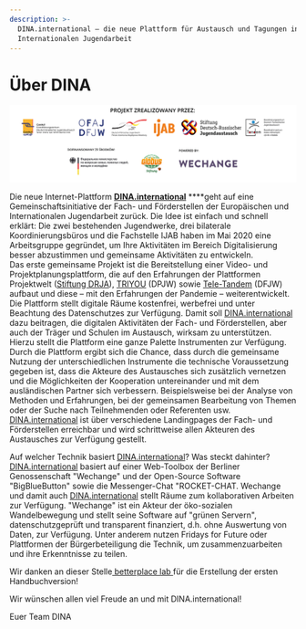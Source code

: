 ```yaml
---
description: >-
  DINA.international – die neue Plattform für Austausch und Tagungen in der
  Internationalen Jugendarbeit
---
```


# Über DINA

![](.gitbook/assets/gitbook_logo_abbinder_pol.jpg)

Die neue Internet-Plattform [**DINA.international**](https://dina.international) ****geht auf eine Gemeinschaftsinitiative der Fach- und Förderstellen der Europäischen und Internationalen Jugendarbeit zurück. Die Idee ist einfach und schnell erklärt: Die zwei bestehenden Jugendwerke, drei bilaterale Koordinierungsbüros und die Fachstelle IJAB haben im Mai 2020 eine Arbeitsgruppe gegründet, um Ihre Aktivitäten im Bereich Digitalisierung besser abzustimmen und gemeinsame Aktivitäten zu entwickeln.   
Das erste gemeinsame Projekt ist die Bereitstellung einer Video- und Projektplanungsplattform, die auf den Erfahrungen der Plattformen Projektwelt  \([Stiftung DRJA](https://projektwelt.drja.de)\), [TRIYOU](https://triyou.dpjw.org/) \(DPJW\) sowie [Tele-Tandem](https://www.tele-tandem.net/) \(DFJW\) aufbaut und diese – mit den Erfahrungen der Pandemie – weiterentwickelt. Die Plattform stellt digitale Räume kostenfrei, werbefrei und unter Beachtung des Datenschutzes zur Verfügung. Damit soll [DINA.international](https://dina.international) dazu beitragen, die digitalen Aktivitäten der Fach- und Förderstellen, aber auch der Träger und Schulen im Austausch, wirksam zu unterstützen. Hierzu stellt die Plattform eine ganze Palette Instrumenten zur Verfügung. Durch die Plattform ergibt sich die Chance, dass durch die gemeinsame Nutzung der unterschiedlichen Instrumente die technische Voraussetzung gegeben ist, dass die Akteure des Austausches sich zusätzlich vernetzen und die Möglichkeiten der Kooperation untereinander und mit dem ausländischen Partner sich verbessern. Beispielsweise bei der Analyse von Methoden und Erfahrungen, bei der gemeinsamen Bearbeitung von Themen oder der Suche nach Teilnehmenden oder Referenten usw. [DINA.international](https://dina.international)  ist über verschiedene Landingpages der Fach- und Förderstellen erreichbar und wird schrittweise allen Akteuren des Austausches zur Verfügung gestellt.

Auf welcher Technik basiert [DINA.international](https://dina.international)? Was steckt dahinter? [DINA.international](https://dina.international) basiert auf einer Web-Toolbox der Berliner Genossenschaft "Wechange" und der Open-Source Software "BigBlueButton" sowie die Messenger-Chat "ROCKET-CHAT. Wechange und damit auch [DINA.international](https://dina.international)  stellt Räume zum kollaborativen Arbeiten zur Verfügung. "Wechange" ist ein Akteur der öko-sozialen Wandelbewegung und stellt seine Software auf "grünen Servern", datenschutzgeprüft und transparent finanziert, d.h. ohne Auswertung von Daten, zur Verfügung. Unter anderem nutzen Fridays for Future oder Plattformen der Bürgerbeteiligung die Technik, um zusammenzuarbeiten und ihre Erkenntnisse zu teilen.

Wir danken an dieser Stelle[ betterplace lab ](https://www.betterplace-lab.org/)für die Erstellung der ersten Handbuchversion!

Wir wünschen allen viel Freude an und mit DINA.international!  
  
Euer Team DINA 

